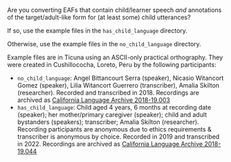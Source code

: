 Are you converting EAFs that contain child/learner speech *and* annotations of the target/adult-like form for (at least some) child utterances? 

If so, use the example files in the `has_child_language` directory. 

Otherwise, use the example files in the `no_child_language` directory.

Example files are in Ticuna using an ASCII-only practical orthography. They were created in Cushillococha, Loreto, Peru by the following participants:

* `no_child_language`: Angel Bittancourt Serra (speaker), Nicasio Witancort Gomez (speaker), Lilia Witancort Guerrero (transcriber), Amalia Skilton (researcher). Recorded and transcribed in 2018. Recordings are archived as [California Language Archive 2018-19.003](http://cla.berkeley.edu/item/25464)
* `has_child_language`: Child aged 4 years, 6 months at recording date (speaker); her mother/primary caregiver (speaker); child and adult bystanders (speakers); transcriber; Amalia Skilton (researcher). Recording participants are anonymous due to ethics requirements & transcriber is anonymous by choice. Recorded in 2019 and transcribed in 2022. Recordings are archived as [California Language Archive 2018-19.044](http://dx.doi.org/doi:10.7297/X2W66J11)
